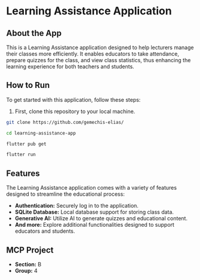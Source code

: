 # Learning Assistance Application

## About the App
This is a Learning Assistance application designed to help lecturers manage their classes more efficiently. It enables educators to take attendance, prepare quizzes for the class, and view class statistics, thus enhancing the learning experience for both teachers and students.

## How to Run

To get started with this application, follow these steps:

1. First, clone this repository to your local machine.

```bash
git clone https://github.com/gemechis-elias/
```
```bash
cd learning-assistance-app
```
```bash
flutter pub get
```
```bash
flutter run
```

## Features

The Learning Assistance application comes with a variety of features designed to streamline the educational process:

- **Authentication:** Securely log in to the application.
- **SQLite Database:** Local database support for storing class data.
- **Generative AI:** Utilize AI to generate quizzes and educational content.
- **And more:** Explore additional functionalities designed to support educators and students.

## MCP Project

- **Section:** B
- **Group:** 4

